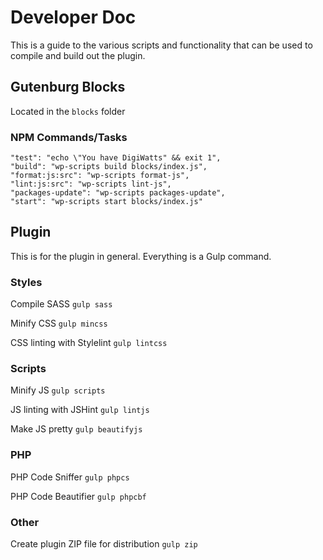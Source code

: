 # Developer Doc

This is a guide to the various scripts and functionality that can be used to compile and build out the plugin.

## Gutenburg Blocks

Located in the `blocks` folder

### NPM Commands/Tasks

```
"test": "echo \"You have DigiWatts" && exit 1",
"build": "wp-scripts build blocks/index.js",
"format:js:src": "wp-scripts format-js",
"lint:js:src": "wp-scripts lint-js",
"packages-update": "wp-scripts packages-update",
"start": "wp-scripts start blocks/index.js"
```

## Plugin

This is for the plugin in general. Everything is a Gulp command.

### Styles

Compile SASS `gulp sass`

Minify CSS `gulp mincss`

CSS linting with Stylelint `gulp lintcss`

### Scripts

Minify JS `gulp scripts`

JS linting with JSHint `gulp lintjs`

Make JS pretty `gulp beautifyjs`

### PHP

PHP Code Sniffer `gulp phpcs`

PHP Code Beautifier `gulp phpcbf`

### Other

Create plugin ZIP file for distribution `gulp zip`
